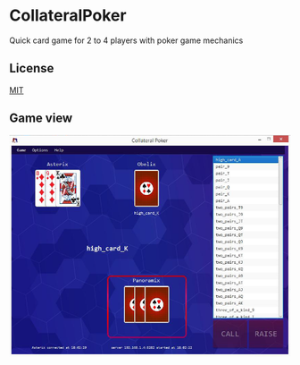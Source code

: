 # CollateralPoker
Quick card game for 2 to 4 players with poker game mechanics

## License
[MIT](https://github.com/grigorgd/CollateralPoker/blob/master/LICENSE)

## Game view
![game-view-print-screen](https://github.com/grigorgd/CollateralPoker/blob/master/pscreen.png)
